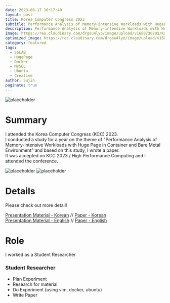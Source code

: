 ```yaml
---
date: 2023-06-17 10:17:40
layout: post
title: Korea Computer Congress 2023
subtitle: Performance Analysis of Memory-intensive Workloads with HugePage in Container and Bare Metal Environment
description: Performance Analysis of Memory-intensive Workloads with HugePage in Container and Bare Metal Environment
image: https://res.cloudinary.com/drgsu4lyo/image/upload/v1688730703/KakaoTalk_20230707_203043434_01_z9lz5g.jpg
optimized_image: https://res.cloudinary.com/drgsu4lyo/image/upload/v1688730703/KakaoTalk_20230707_203043434_01_z9lz5g.jpg
category: featured
tags:
  - SSLAB
  - HugePage
  - Docker
  - MySQL
  - Ubuntu
  - Creative
author: Sujin
paginate: true
---
```

![placeholder](https://res.cloudinary.com/drgsu4lyo/image/upload/v1688730703/KakaoTalk_20230707_203043434_02_ah2jgd.jpg "presentation pic")
<h1>Summary</h1>
I attended the Korea Computer Congress (KCC) 2023. <br/>
I conducted a study for a year on the theme of "Performance Analysis of Memory-intensive Workloads with Huge Page in Container and Bare Metal Environment" and based on this study, I wrote a paper. <br/>
It was accepted on KCC 2023 / High Performance Computing and I attended the conference.<br/>

![placeholder](https://res.cloudinary.com/drgsu4lyo/image/upload/v1688730703/KakaoTalk_20230707_203043434_cnnhzu.jpg "presentation pic")
![placeholder](https://res.cloudinary.com/drgsu4lyo/image/upload/v1688730703/KakaoTalk_20230707_203155994_nn6eri.jpg "presentation pic")

<h1>Details</h1>
Please check out more detail! <br/>

[Presentation Material - Korean](https://drive.google.com/file/d/1alOdauuilMMY3aSa_J0FPpwtlZHwJnfb/view?usp=sharing) //
[Paper - Korean](https://drive.google.com/file/d/1kvzKQ1envhOMH09XFbJbNQCdwxaXJTbd/view?usp=sharing) <br/>
[Presentation Material - English](https://drive.google.com/file/d/1eAnfyDGB01wXJ_4YCVgRQ4xLy2_mGOVP/view?usp=sharing) //
[Paper - English](https://drive.google.com/file/d/1exO50qzyZDu2Sp3R6gecf3kLRS-uvOS5/view?usp=sharing)

<h1>Role</h1>
I worked as a Student Researcher

<h3>Student Researcher</h3>
<ul>
  <li>Plan Experiment</li>
  <li>Research for material</li>
  <li>Do Experiment (using vim, docker, ubuntu)</li>
  <li>Write Paper</li>
</ul>